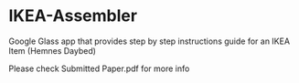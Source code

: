 # IKEA-Assembler
Google Glass app that provides step by step instructions guide for an IKEA Item (Hemnes Daybed)

Please check Submitted Paper.pdf for more info
